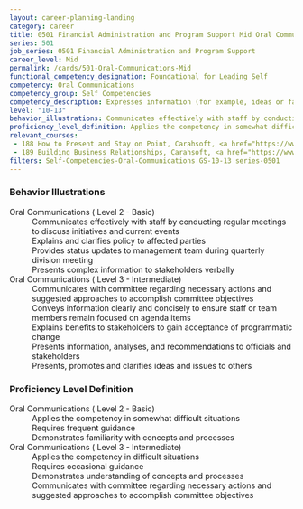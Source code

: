 ```yaml
---
layout: career-planning-landing
category: career
title: 0501 Financial Administration and Program Support Mid Oral Communications
series: 501
job_series: 0501 Financial Administration and Program Support
career_level: Mid
permalink: /cards/501-Oral-Communications-Mid
functional_competency_designation: Foundational for Leading Self
competency: Oral Communications
competency_group: Self Competencies
competency_description: Expresses information (for example, ideas or facts) to individuals or groups effectively, taking into account the audience and nature of the information (for example, technical, sensitive, controversial); makes clear and convincing oral presentations; listens to others, attends to nonverbal cues, and responds appropriately
level: "10-13"
behavior_illustrations: Communicates effectively with staff by conducting regular meetings to discuss initiatives and current events ? Explains and clarifies policy to affected parties ? Provides status updates to management team during quarterly division meeting ? Presents complex information to stakeholders verbally ? Communicates with committee regarding necessary actions and suggested approaches to accomplish committee objectives ? Conveys information clearly and concisely to ensure staff or team members remain focused on agenda items ? Explains benefits to stakeholders to gain acceptance of programmatic change ? Presents information, analyses, and recommendations to officials and stakeholders ? Presents, promotes and clarifies ideas and issues to others
proficiency_level_definition: Applies the competency in somewhat difficult situations ? Requires frequent guidance ? Demonstrates familiarity with concepts and processes ? Applies the competency in difficult situations ? Requires occasional guidance ? Demonstrates understanding of concepts and processes ? Communicates with committee regarding necessary actions and suggested approaches to accomplish committee objectives
relevant_courses: 
 - 188 How to Present and Stay on Point, Carahsoft, <a href="https://www.linkedin.com/learning/how-to-present-and-stay-on-point-2019">https://www.linkedin.com/learning/how-to-present-and-stay-on-point-2019</a>
 - 189 Building Business Relationships, Carahsoft, <a href="https://www.linkedin.com/learning/building-business-relationships-2">https://www.linkedin.com/learning/building-business-relationships-2</a>
filters: Self-Competencies-Oral-Communications GS-10-13 series-0501
---
```


<div class="desktop:grid-col-6 margin-y-205">
  <div class="border-top-05 bg-white padding-2 shadow-5 height-full members-hover border-1px border-gray-30 border-top-orange radius-lg">
    <h3>Behavior Illustrations</h3>
    <dl class="text-base"><dt>Oral Communications ( Level 2 - Basic)</dt><dd>Communicates effectively with staff by conducting regular meetings to discuss initiatives and current events </dd><dd> Explains and clarifies policy to affected parties </dd><dd> Provides status updates to management team during quarterly division meeting </dd><dd> Presents complex information to stakeholders verbally</dd><dt>Oral Communications ( Level 3 - Intermediate)</dt><dd>Communicates with committee regarding necessary actions and suggested approaches to accomplish committee objectives </dd><dd> Conveys information clearly and concisely to ensure staff or team members remain focused on agenda items </dd><dd> Explains benefits to stakeholders to gain acceptance of programmatic change </dd><dd> Presents information, analyses, and recommendations to officials and stakeholders </dd><dd> Presents, promotes and clarifies ideas and issues to others</dd></dl>
  </div>
</div>
<div class="desktop:grid-col-6 margin-y-205">
  <div class="border-top-05 bg-white padding-2 shadow-5 height-full members-hover border-1px border-gray-30 border-top-orange radius-lg">
    <h3>Proficiency Level Definition</h3>
    <dl class="text-base"><dt>Oral Communications ( Level 2 - Basic)</dt><dd>Applies the competency in somewhat difficult situations </dd><dd> Requires frequent guidance </dd><dd> Demonstrates familiarity with concepts and processes</dd><dt>Oral Communications ( Level 3 - Intermediate)</dt><dd>Applies the competency in difficult situations </dd><dd> Requires occasional guidance </dd><dd> Demonstrates understanding of concepts and processes </dd><dd> Communicates with committee regarding necessary actions and suggested approaches to accomplish committee objectives</dd></dl>
  </div>
</div>